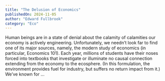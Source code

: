```yaml
---
title: "The Delusion of Economics"
publishedOn: 2024-11-05
author: "Edward Fullbrook"
category: "Eco"
---
```


Human beings are in a state of denial about the calamity of calamities our economy is actively engineering. Unfortunately, we needn’t look far to find one of its major sources, namely, the modern study of economics (in particular, Economics 101). Each year, millions of students have their noses forced into textbooks that investigate or illuminate no causal connection extending from the economy to the ecosphere. (In this formulation, the environment provides fuel for industry, but suffers no return impact from it.) We’ve known for ...
